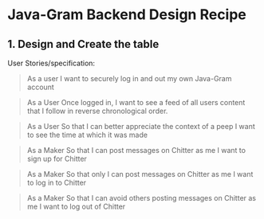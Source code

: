 # Java-Gram Backend Design Recipe

## 1. Design and Create the table

User Stories/specification:

> As a user
> I want to securely log in and out my own Java-Gram account

> As a User
> Once logged in, I want to see a feed of all users content that I follow in reverse chronological order.

> As a User
> So that I can better appreciate the context of a peep
> I want to see the time at which it was made

> As a Maker
> So that I can post messages on Chitter as me
> I want to sign up for Chitter

> As a Maker
> So that only I can post messages on Chitter as me
> I want to log in to Chitter

> As a Maker
> So that I can avoid others posting messages on Chitter as me
> I want to log out of Chitter